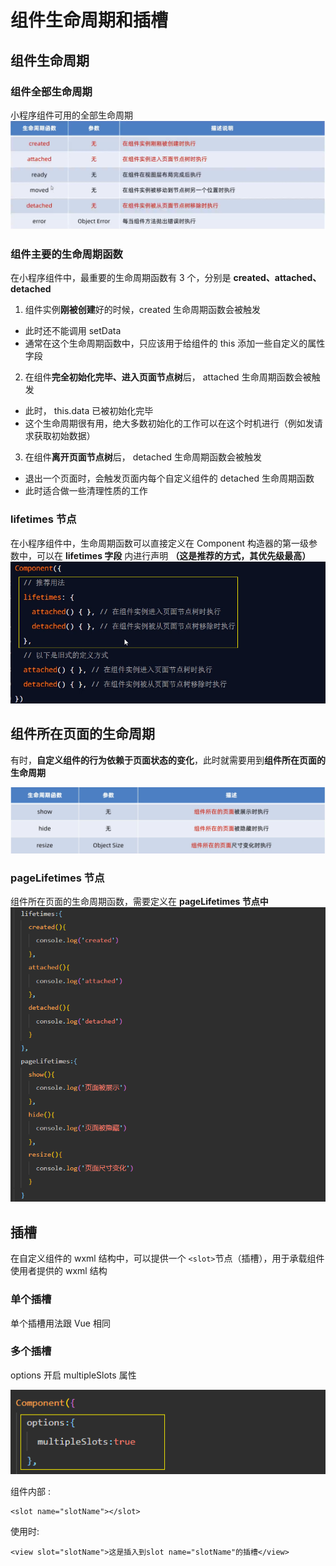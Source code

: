# 组件生命周期和插槽 
## 组件生命周期
### 组件全部生命周期
小程序组件可用的全部生命周期
![图片](../.vuepress/public/images/shengming1.png)

### 组件主要的生命周期函数
在小程序组件中，最重要的生命周期函数有 3 个，分别是 **created、attached、detached**

1. 组件实例**刚被创建**好的时候，created 生命周期函数会被触发
* 此时还不能调用 setData
* 通常在这个生命周期函数中，只应该用于给组件的 this 添加一些自定义的属性字段

2. 在组件**完全初始化完毕、进入页面节点树**后， attached 生命周期函数会被触发
* 此时， this.data 已被初始化完毕
* 这个生命周期很有用，绝大多数初始化的工作可以在这个时机进行（例如发请求获取初始数据）

3. 在组件**离开页面节点树**后， detached 生命周期函数会被触发
* 退出一个页面时，会触发页面内每个自定义组件的 detached 生命周期函数
* 此时适合做一些清理性质的工作

### lifetimes 节点
在小程序组件中，生命周期函数可以直接定义在 Component 构造器的第一级参数中，可以在 **lifetimes 字段**
内进行声明 **（这是推荐的方式，其优先级最高）**
![图片](../.vuepress/public/images/lifetimes1.png)

## 组件所在页面的生命周期
有时，**自定义组件的行为依赖于页面状态的变化**，此时就需要用到**组件所在页面的生命周期**

![图片](../.vuepress/public/images/zj1.png)
### pageLifetimes 节点 
组件所在页面的生命周期函数，需要定义在 **pageLifetimes 节点中**
![图片](../.vuepress/public/images/plt1.png)
## 插槽
在自定义组件的 wxml 结构中，可以提供一个 `<slot>`节点（插槽），用于承载组件使用者提供的 wxml 结构

### 单个插槽
单个插槽用法跟 Vue 相同
### 多个插槽
options 开启 multipleSlots 属性

![图片](../.vuepress/public/images/ms1.png)

组件内部 : 
```
<slot name="slotName"></slot>
```
使用时: 
```
<view slot="slotName">这是插入到slot name="slotName"的插槽</view>
```


